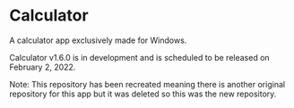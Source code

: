 # Calculator
A calculator app exclusively made for Windows.

Calculator v1.6.0 is in development and is scheduled to be released on February 2, 2022.

Note: This repository has been recreated meaning there is another original repository for this app but it was deleted so this was the new repository.
